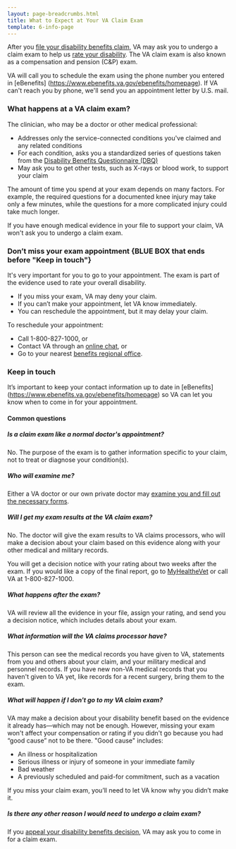 ```yaml
---
layout: page-breadcrumbs.html
title: What to Expect at Your VA Claim Exam
template: 6-info-page
---
```

After you [file your disability benefits claim](/disability-benefits/apply-for-benefits/), VA may ask you to undergo a claim exam to help us [rate your disability](/disability-benefits/claims-process/ratings/). The VA claim exam is also known as a compensation and pension (C&P) exam.

VA will call you to schedule the exam using the phone number you entered in [eBenefits] (https://www.ebenefits.va.gov/ebenefits/homepage). If VA can't reach you by phone, we'll send you an appointment letter by U.S. mail.

 ### What happens at a VA claim exam?  

The clinician, who may be a doctor or other medical professional:
-	Addresses only the service-connected conditions you've claimed and any related conditions
-	For each condition, asks you a standardized series of questions taken from the [Disability Benefits Questionnaire (DBQ)](http://benefits.va.gov/COMPENSATION/dbq_ListByDBQFormName.asp)
-	May ask you to get other tests, such as X-rays or blood work, to support your claim

The amount of time you spend at your exam depends on many factors. For example, the required questions for a documented knee injury may take only a few minutes, while the questions for a more complicated injury could take much longer.  

If you have enough medical evidence in your file to support your claim, VA won't ask you to undergo a claim exam. 


### Don’t miss your exam appointment {BLUE BOX that ends before "Keep in touch"}

It's very important for you to go to your appointment. The exam is part of the evidence used to rate your overall disability.

-	If you miss your exam, VA may deny your claim.
-	If you can’t make your appointment, let VA know immediately.
-	You can reschedule the appointment, but it may delay your claim.

To reschedule your appointment:

-	Call 1-800-827-1000, or
-	Contact VA through an [online chat](https://www.ebenefits.va.gov/chat/chatstart.aspx?domain=1010ez), or
-	Go to your nearest [benefits regional office](https://www.vets.gov/facility-locator/).

### Keep in touch

It’s important to keep your contact information up to date in [eBenefits] (https://www.ebenefits.va.gov/ebenefits/homepage) so VA can let you know when to come in for your appointment.

#### Common questions

##### Is a claim exam like a normal doctor's appointment?
No. The purpose of the exam is to gather information specific to your claim, not to treat or diagnose your condition(s).

##### Who will examine me?
Either a VA doctor or our own private doctor may [examine you and fill out the necessary forms](http://benefits.va.gov/COMPENSATION/dbq_veteraninstruct.asp).  

##### Will I get my exam results at the VA claim exam?

No. The doctor will give the exam results to VA claims processors, who will make a decision about your claim based on this evidence along with your other medical and military records. 

You will get a decision notice with your rating about two weeks after the exam. If you would like a copy of the final report, go to [MyHealtheVet](https://www.myhealth.va.gov) or call VA at 1-800-827-1000.  


##### What happens after the exam?

VA will review all the evidence in your file, assign your rating, and send you a decision notice, which includes details about your exam.

##### What information will the VA claims processor have?

This person can see the medical records you have given to VA, statements from you and others about your claim, and your military medical and personnel records. If you have new non-VA medical records that you haven't given to VA yet, like records for a recent surgery, bring them to the exam.

##### What will happen if I don't go to my VA claim exam?

VA may make a decision about your disability benefit based on the evidence it already has—which may not be enough. However, missing your exam won't affect your compensation or rating if you didn't go because you had “good cause” not to be there. "Good cause" includes:
- An illness or hospitalization
- Serious illness or injury of someone in your immediate family
- Bad weather
- A previously scheduled and paid-for commitment, such as a vacation

If you miss your claim exam, you’ll need to let VA know why you didn’t make it.

##### Is there any other reason I would need to undergo a claim exam?

If you [appeal your disability benefits decision](/disability-benefits/claims-appeal/), VA may ask you to come in for a claim exam.

